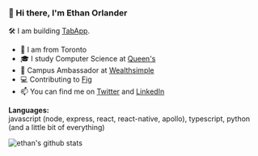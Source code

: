 ### 👋 Hi there, I'm Ethan Orlander

🛠️ I am building [TabApp](https://github.com/EthanOrlander/tabapp).


- 📍 I am from Toronto
- 🎓 I study Computer Science at [Queen's](https://www.queensu.ca/)
- 📢 Campus Ambassador at [Wealthsimple](https://www.wealthsimple.com/)
- 💻 Contributing to [Fig](https://github.com/withfig/autocomplete)
- 📫 You can find me on [Twitter](https://twitter.com/ethanorlander) and [LinkedIn](https://www.linkedin.com/in/ethanorlander/)

**Languages:**  
javascript (node, express, react, react-native, apollo), typescript, python (and a little bit of everything)

![ethan's github stats](https://github-readme-stats.vercel.app/api?username=ethanorlander&show_icons=true&hide=[%22issues%22])
